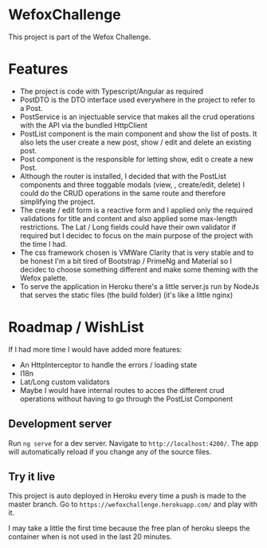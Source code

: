 # WefoxChallenge

This project is part of the Wefox Challenge.

# Features

* The project is code with Typescript/Angular as required
* PostDTO is the DTO interface used everywhere in the project to refer to a Post.
* PostService is an injectuable service that makes all the crud operations with the API via the bundled HttpClient
* PostList component is the main component and show the list of posts. It also lets the user create a new post, show / edit and delete an existing post.
* Post component is the responsible for letting show, edit o create a new Post.
* Although the router is installed, I decided that with the PostList components and three toggable modals (view, , create/edit, delete) I could do the CRUD operations in the same route and therefore simplifying the project.
* The create / edit form is a reactive form and I applied only the required validations for title and content and also applied some max-length restrictions. The Lat / Long fields could have their own validator if required but I decidec to focus on the main purpose of the project with the time I had.
* The css framework chosen is VMWare Clarity that is very stable and to be honest I'm a bit tired of Bootstrap / PrimeNg and Material so I decidec to choose something different and make some theming with the Wefox palette.
* To serve the application in Heroku there's a little server.js run by NodeJs that serves the static files (the build folder) (it's like a little nginx)

# Roadmap / WishList
If I had more time I would have added more features:
* An HttpInterceptor to handle the errors / loading state
* I18n
* Lat/Long custom validators
* Maybe I would have internal routes to acces the different crud operations without having to go through the PostList Component


## Development server

Run `ng serve` for a dev server. Navigate to `http://localhost:4200/`. The app will automatically reload if you change any of the source files.

## Try it live

This project is auto deployed in Heroku every time a push is made to the master branch.
Go to `https://wefoxchallenge.herokuapp.com/` and play with it.

I may take a little the first time because the free plan of heroku sleeps the container when is not used in the last 20 minutes.